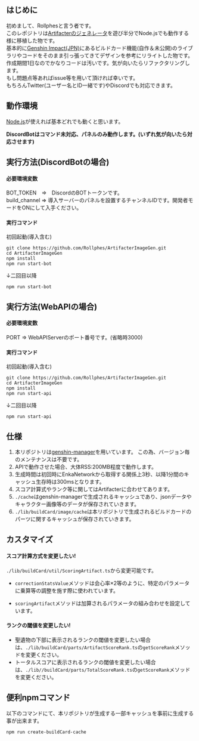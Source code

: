## はじめに
初めまして、Rollphesと言う者です。<br>
このレポジトリは[Artifacterのジェネレータ](https://github.com/FuroBath/ArtifacterImageGen)を遊び半分でNode.jsでも動作する様に移植した物です。<br>
基本的に[Genshin Impact(JPN)](https://discord.gg/2zRjGNFTuJ)にあるビルドカード機能(自作＆未公開)のライブラリやコードをそのまま引っ張ってきてデザインを参考にリライトした物です。<br>
作成期間1日なのでかなりコードは汚いです。気が向いたらリファクタリングします。<br>
もし問題点等あればissue等を用いて頂ければ幸いです。<br>
もちろんTwitter(ユーザー名とID一緒です)やDiscordでも対応できます。<br>

## 動作環境
[Node.js](https://nodejs.org/ja/)が使えれば基本どれでも動くと思います。<br>

**DiscordBotはコマンド未対応、パネルのみ動作します。(いずれ気が向いたら対応させます)**<br>


## 実行方法(DiscordBotの場合)
#### 必要環境変数
BOT_TOKEN　=>　DiscordのBOTトークンです。<br>
build_channel => 導入サーバーのパネルを設置するチャンネルIDです。開発者モードをONにして入手ください。
#### 実行コマンド
初回起動(導入含む)
```
git clone https://github.com/Rollphes/ArtifacterImageGen.git
cd ArtifacterImageGen
npm install
npm run start-bot
```
↓二回目以降
```
npm run start-bot
```

## 実行方法(WebAPIの場合)
#### 必要環境変数
PORT => WebAPIServerのポート番号です。(省略時3000)
#### 実行コマンド
初回起動(導入含む)
```
git clone https://github.com/Rollphes/ArtifacterImageGen.git
cd ArtifacterImageGen
npm install
npm run start-api
```
↓二回目以降
```
npm run start-api
```

## 仕様

1. 本リポジトリは[genshin-manager](https://www.npmjs.com/package/genshin-manager)を用いています。
   この為、バージョン毎のメンテナンスは不要です。
2. APIで動作させた場合、大体RSS:200MB程度で動作します。
3. 生成時間は初回時にEnkaNetworkから取得する関係上3秒、以降1分間のキャッシュ生存時は300msとなります。
4. スコア計算式やランク等に関してはArtifacterに合わせてあります。
5. `./cache`はgenshin-managerで生成されるキャッシュであり、jsonデータやキャラクター画像等のデータが保存されていきます。
6. `./lib/buildCard/image/cache`は本リポジトリで生成されるビルドカードのパーツに関するキャッシュが保存されていきます。

## カスタマイズ
#### スコア計算方式を変更したい!
`./lib/buildCard/util/ScoringArtifact.ts`から変更可能です。
- `correctionStatsValue`メソッドは会心率×2等のように、特定のパラメータに乗算等の調整を施す際に使われています。

- `scoringArtifact`メソッドは加算されるパラメータの組み合わせを設定しています。
#### ランクの閾値を変更したい!
- 聖遺物の下部に表示されるランクの閾値を変更したい場合は、`./lib/buildCard/parts/ArtifactScoreRank.ts`の`getScoreRank`メソッドを変更ください。
- トータルスコアに表示されるランクの閾値を変更したい場合は、`./lib//buildCard/parts/TotalScoreRank.ts`の`getScoreRank`メソッドを変更ください。

## 便利npmコマンド
以下のコマンドにて、本リポジトリが生成する一部キャッシュを事前に生成する事が出来ます。
```
npm run create-buildCard-cache
```


